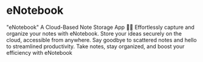 # eNotebook
"eNotebook" A Cloud-Based Note Storage App 📝✨ Effortlessly capture and organize your notes with eNotebook. Store your ideas securely on the cloud, accessible from anywhere. Say goodbye to scattered notes and hello to streamlined productivity. Take notes, stay organized, and boost your efficiency with eNotebook
